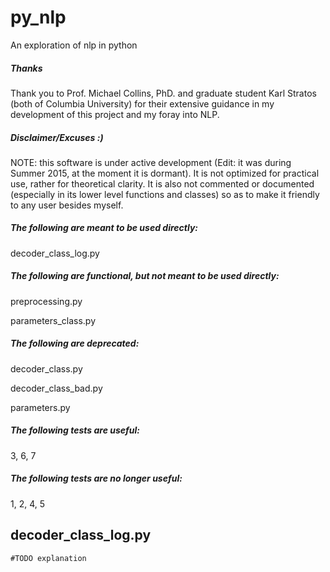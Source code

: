 # py_nlp
An exploration of nlp in python

##### Thanks
Thank you to Prof. Michael Collins, PhD. and graduate student Karl
Stratos (both of Columbia University) for their extensive guidance
in my development of this project and my foray into NLP.

##### Disclaimer/Excuses :)
NOTE: this software is under active development (Edit: it was during Summer 2015, at the moment it is dormant).
It is not optimized for
practical use, rather for theoretical clarity. It is also not commented
or documented (especially in its lower level functions and classes)
so as to make it friendly to any user besides myself.

##### The following are meant to be used directly:

decoder_class_log.py

##### The following are functional, but not meant to be used directly:

preprocessing.py

parameters_class.py

##### The following are deprecated:

decoder_class.py

decoder_class_bad.py

parameters.py

##### The following tests are useful:
3, 6, 7

##### The following tests are no longer useful:
1, 2, 4, 5

## decoder_class_log.py

    #TODO explanation
